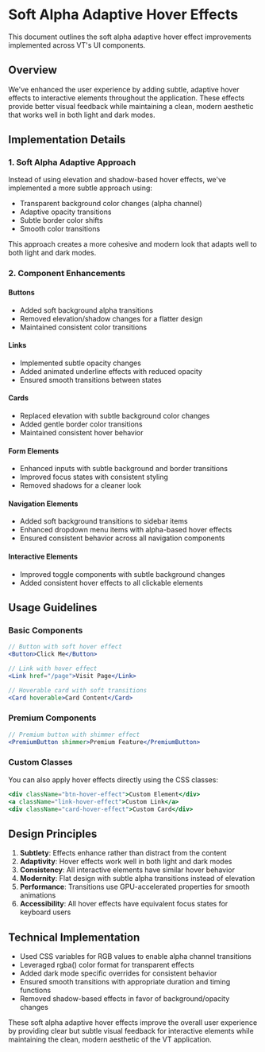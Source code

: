 # Soft Alpha Adaptive Hover Effects

This document outlines the soft alpha adaptive hover effect improvements implemented across VT's UI components.

## Overview

We've enhanced the user experience by adding subtle, adaptive hover effects to interactive elements throughout the application. These effects provide better visual feedback while maintaining a clean, modern aesthetic that works well in both light and dark modes.

## Implementation Details

### 1. Soft Alpha Adaptive Approach

Instead of using elevation and shadow-based hover effects, we've implemented a more subtle approach using:

- Transparent background color changes (alpha channel)
- Adaptive opacity transitions
- Subtle border color shifts
- Smooth color transitions

This approach creates a more cohesive and modern look that adapts well to both light and dark modes.

### 2. Component Enhancements

#### Buttons

- Added soft background alpha transitions
- Removed elevation/shadow changes for a flatter design
- Maintained consistent color transitions

#### Links

- Implemented subtle opacity changes
- Added animated underline effects with reduced opacity
- Ensured smooth transitions between states

#### Cards

- Replaced elevation with subtle background color changes
- Added gentle border color transitions
- Maintained consistent hover behavior

#### Form Elements

- Enhanced inputs with subtle background and border transitions
- Improved focus states with consistent styling
- Removed shadows for a cleaner look

#### Navigation Elements

- Added soft background transitions to sidebar items
- Enhanced dropdown menu items with alpha-based hover effects
- Ensured consistent behavior across all navigation components

#### Interactive Elements

- Improved toggle components with subtle background changes
- Added consistent hover effects to all clickable elements

## Usage Guidelines

### Basic Components

```jsx
// Button with soft hover effect
<Button>Click Me</Button>

// Link with hover effect
<Link href="/page">Visit Page</Link>

// Hoverable card with soft transitions
<Card hoverable>Card Content</Card>
```

### Premium Components

```jsx
// Premium button with shimmer effect
<PremiumButton shimmer>Premium Feature</PremiumButton>
```

### Custom Classes

You can also apply hover effects directly using the CSS classes:

```jsx
<div className="btn-hover-effect">Custom Element</div>
<a className="link-hover-effect">Custom Link</a>
<div className="card-hover-effect">Custom Card</div>
```

## Design Principles

1. **Subtlety**: Effects enhance rather than distract from the content
2. **Adaptivity**: Hover effects work well in both light and dark modes
3. **Consistency**: All interactive elements have similar hover behavior
4. **Modernity**: Flat design with subtle alpha transitions instead of elevation
5. **Performance**: Transitions use GPU-accelerated properties for smooth animations
6. **Accessibility**: All hover effects have equivalent focus states for keyboard users

## Technical Implementation

- Used CSS variables for RGB values to enable alpha channel transitions
- Leveraged rgba() color format for transparent effects
- Added dark mode specific overrides for consistent behavior
- Ensured smooth transitions with appropriate duration and timing functions
- Removed shadow-based effects in favor of background/opacity changes

These soft alpha adaptive hover effects improve the overall user experience by providing clear but subtle visual feedback for interactive elements while maintaining the clean, modern aesthetic of the VT application.
